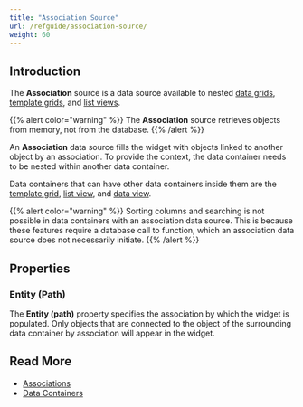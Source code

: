 ```yaml
---
title: "Association Source"
url: /refguide/association-source/
weight: 60
---
```


## Introduction

The **Association** source is a data source available to nested [data grids](/refguide/data-grid/), [template grids](/refguide/template-grid/), and [list views](/refguide/list-view/). 

{{% alert color="warning" %}}
The **Association** source retrieves objects from memory, not from the database. 
{{% /alert %}}

An **Association** data source fills the widget with objects linked to another object by an association. To provide the context, the data container needs to be nested within another data container.

Data containers that can have other data containers inside them are the [template grid](/refguide/template-grid/), [list view](/refguide/list-view/), and [data view](/refguide/data-view/).

{{% alert color="warning" %}}
Sorting columns and searching is not possible in data containers with an association data source. This is because these features require a database call to function, which an association data source does not necessarily initiate.
{{% /alert %}}

## Properties

### Entity (Path)

The **Entity (path)** property specifies the association by which the widget is populated. Only objects that are connected to the object of the surrounding data container by association will appear in the widget. 

## Read More

* [Associations](/refguide/associations/)
* [Data Containers](/refguide/data-widgets/)

